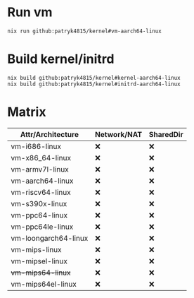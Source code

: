 
# Run vm
```
nix run github:patryk4815/kernel#vm-aarch64-linux
```

# Build kernel/initrd
```
nix build github:patryk4815/kernel#kernel-aarch64-linux
nix build github:patryk4815/kernel#initrd-aarch64-linux
```

# Matrix
| Attr/Architecture    | Network/NAT | SharedDir |
|----------------------|-------------|------------|
| vm-i686-linux        | ❌          | ❌         |
| vm-x86_64-linux      | ❌          | ❌         |
| vm-armv7l-linux      | ❌          | ❌         |
| vm-aarch64-linux     | ❌          | ❌         |
| vm-riscv64-linux     | ❌          | ❌         |
| vm-s390x-linux       | ❌          | ❌         |
| vm-ppc64-linux       | ❌          | ❌         |
| vm-ppc64le-linux     | ❌          | ❌         |
| vm-loongarch64-linux | ❌          | ❌         |
| vm-mips-linux        | ❌          | ❌         |
| vm-mipsel-linux      | ❌          | ❌         |
| ~~vm-mips64-linux~~  | ❌          | ❌         |
| vm-mips64el-linux    | ❌          | ❌         |
